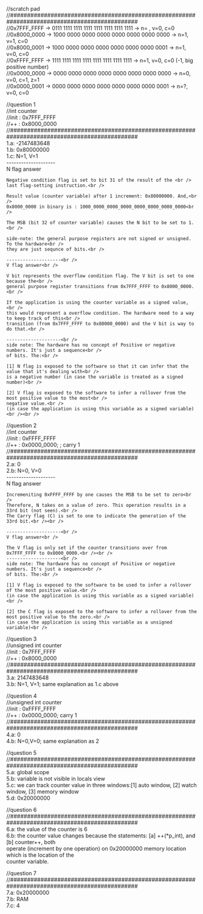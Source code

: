//scratch pad <br />
//############################################################################################## <br />
//0x7FFF_FFFF -> 0111 1111 1111 1111 1111 1111 1111 1111 -> n= , v=0, c=0 <br />
//0x8000_0000 -> 1000 0000 0000 0000 0000 0000 0000 0000 -> n=1, v=1, c=0 <br />
//0x8000_0001 -> 1000 0000 0000 0000 0000 0000 0000 0001 -> n=1, v=0, c=0 <br />
//0xFFFF_FFFF -> 1111 1111 1111 1111 1111 1111 1111 1111 -> n=1, v=0, c=0 (-1, big positive number) <br />
//0x0000_0000 -> 0000 0000 0000 0000 0000 0000 0000 0000 -> n=0, v=0, c=1, z=1 <br />
//0x0000_0001 -> 0000 0000 0000 0000 0000 0000 0000 0001 -> n=?, v=0, c=0 <br />


//question 1<br />
//int counter<br />
//init : 0x7FFF_FFFF<br />
//++   : 0x8000_0000<br />
//##############################################################################################<br />
1.a: -2147483648<br />
1.b: 0x80000000<br />
1.c: N=1, V=1<br />
	--------------------<br />
	N flag answer<br />
	
	Negative condition flag is set to bit 31 of the result of the <br />
	last flag-setting instruction.<br />
	
	Result value (counter variable) after 1 increment: 0x80000000. And,<br />
	0x8000_0000 in binary is : 1000_0000_0000_0000_0000_0000_0000_0000<br />
	
	The MSB (bit 32 of counter variable) causes the N bit to be set to 1.<br />
	
	side-note: the general purpose registers are not signed or unsigned. To the hardware<br />
	they are just sequnce of bits.<br />
	
	--------------------<br />
	V flag answer<br />
	
	V bit represents the overflow condition flag. The V bit is set to one because the<br />
	general purpose register transitions from 0x7FFF_FFFF to 0x8000_0000.<br />
	
	If the application is using the counter variable as a signed value, <br />
	this would represent a overflow condition. The hardware need to a way to keep track of this<br />
	transition (from 0x7FFF_FFFF to 0x80000_0000) and the V bit is way to do that.<br />
	
	--------------------<br />
	side note: The hardware has no concept of Positive or negative numbers. It's just a sequence<br />
	of bits. The:<br />
	
	[1] N flag is exposed to the software so that it can infer that the value that it's dealing with<br />
	is a negative number (in case the variable is treated as a signed number)<br />
	
	[2] V flag is exposed to the software to infer a rollover from the most positive value to the most<br />
	negative value.<br />
	(in case the application is using this variable as a signed variable)<br /><br />
	
	

	
	
//question 2<br />
//int counter<br />
//init : 0xFFFF_FFFF<br />
//++   : 0x0000_0000; ; carry 1<br />
//##############################################################################################<br />
2.a: 0<br />
2.b: N=0, V=0<br />
	--------------------<br />
	N flag answer<br />
	
	Incremeniting 0xFFFF_FFFF by one causes the MSB to be set to zero<br />
	Therefore, N takes on a value of zero. This operation results in a 33rd bit (not seen).<br />
	The Carry flag (C) is set to one to indicate the generation of the 33rd bit.<br /><br />
	
	--------------------<br />
	V flag answer<br />
	
	The V flag is only set if the counter transitions over from 0x7FFF_FFFF to 0x8000_0000.<br /><br />
	--------------------<br />
	side note: The hardware has no concept of Positive or negative numbers. It's just a sequence<br />
	of bits. The:<br />
	
	[1] V flag is exposed to the software to be used to infer a rollover of the most positive value.<br />
	(in case the application is using this variable as a signed variable)<br />
	
	[2] the C flag is exposed to the software to infer a rollover from the most positive value to the zero.<br />
	(in case the application is using this variable as a unsigned variable)<br />

	
	
//question 3<br />
//unsigned int counter<br />
//init : 0x7FFF_FFFF<br />
//++   : 0x8000_0000<br />
//##############################################################################################<br />
3.a: 2147483648<br />
3.b: N=1, V=1; same explanation as 1.c above<br />



//question 4<br />
//unsigned int counter<br />
//init : 0xFFFF_FFFF<br />
//++   : 0x0000_0000; carry 1<br />
//##############################################################################################<br />
4.a: 0<br />
4.b: N=0,V=0; same explanation as 2<br />



//question 5<br />
//##############################################################################################<br />
5.a: global scope<br />
5.b: variable is not visible in locals view<br />
5.c: we can track counter value in three windows:[1] auto window, [2] watch window, [3] memory window<br />
5.d: 0x20000000<br />



//question 6<br />
//##############################################################################################<br />
6.a: the value of the counter is 6<br />
6.b: the counter value changes because the statements: [a] ++(\*p_int), and [b] counter++, both<br />
operate (increment by one operation) on 0x20000000 memory location which is the location of the<br /> 
counter variable.<br />

//question 7<br />
//##############################################################################################<br />
7.a: 0x20000000<br />
7.b: RAM<br />
7.c: 4<br />








	
	

